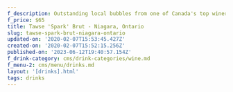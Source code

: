 ```yaml
---
f_description: Outstanding local bubbles from one of Canada's top wineries
f_price: $65
title: Tawse 'Spark' Brut - Niagara, Ontario
slug: tawse-spark-brut-niagara-ontario
updated-on: '2020-02-07T15:53:45.427Z'
created-on: '2020-02-07T15:52:15.256Z'
published-on: '2023-06-12T19:40:57.154Z'
f_drink-category: cms/drink-categories/wine.md
f_menu-2: cms/menu/drinks.md
layout: '[drinks].html'
tags: drinks
---
```



